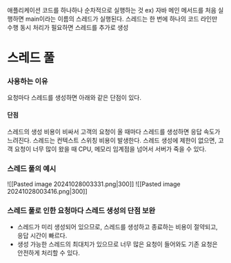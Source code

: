 애플리케이션 코드를 하나하나 순차적으로 실행하는 것
ex) 자바 메인 메서드를 처음 실행하면 main이라는 이름의 스레드가 실행된다.
스레드는 한 번에 하나의 코드 라인만 수행
동시 처리가 필요하면 스레드를 추가로 생성

# 스레드 풀
### 사용하는 이유
요청마다 스레드를 생성하면 아래와 같은 단점이 있다.
#### 단점
스레드의 생성 비용이 비싸서 고객의 요청이 올 때마다 스레드를 생성하면 응답 속도가 느려진다.
스레드는 컨텍스트 스위칭 비용이 발생한다.
스레드 생성에 제한이 없으면, 고객 요청이 너무 많이 왔을 때 CPU, 메모리 임계점을 넘어서 서버가 죽을 수 있다.

### 스레드 풀의 예시
![[Pasted image 20241028003331.png|300]]
![[Pasted image 20241028003416.png|300]]
### 스레드 풀로 인한 요청마다 스레드 생성의 단점 보완
- 스레드가 미리 생성되어 있으므로, 스레드를 생성하고 종료하는 비용이 절약되고, 응답 시간이 빠르다.
- 생성 가능한 스레드의 최대치가 있으므로 너무 많은 요청이 들어와도 기존 요청은 안전하게 처리할 수 있다.